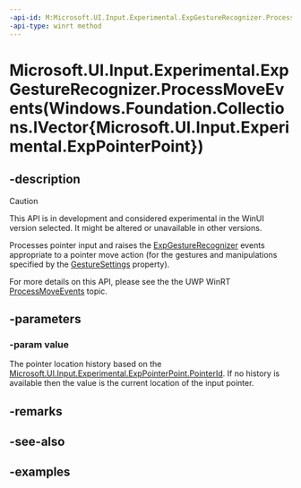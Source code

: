 ```yaml
---
-api-id: M:Microsoft.UI.Input.Experimental.ExpGestureRecognizer.ProcessMoveEvents(Windows.Foundation.Collections.IVector{Microsoft.UI.Input.Experimental.ExpPointerPoint})
-api-type: winrt method
---
```


# Microsoft.UI.Input.Experimental.ExpGestureRecognizer.ProcessMoveEvents(Windows.Foundation.Collections.IVector{Microsoft.UI.Input.Experimental.ExpPointerPoint})

<!--
public void ProcessMoveEvents (System.Collections.Generic.IList<Microsoft.UI.Input.Experimental.ExpPointerPoint> value);
-->

## -description

> [!CAUTION]
> This API is in development and considered experimental in the WinUI version selected. It might be altered or unavailable in other versions.

Processes pointer input and raises the [ExpGestureRecognizer](expgesturerecognizer.md) events appropriate to a pointer move action (for the gestures and manipulations specified by the [GestureSettings](expgesturerecognizer_gesturesettings.md) property).

For more details on this API, please see the the UWP WinRT [ProcessMoveEvents](/uwp/api/windows.ui.input.gesturerecognizer.processmoveevents) topic.

## -parameters

### -param value

The pointer location history based on the [Microsoft.UI.Input.Experimental.ExpPointerPoint.PointerId](exppointerpoint_pointerid.md). If no history is available then the value is the current location of the input pointer.

## -remarks

## -see-also

## -examples
